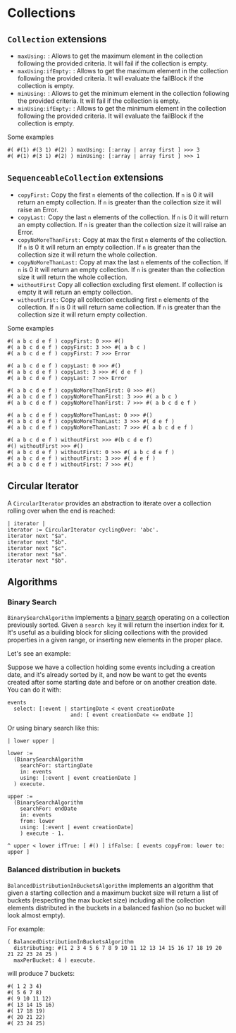 # Collections

## `Collection` extensions

- `maxUsing:` : Allows to get the maximum element in the collection following the provided criteria. It will fail if the collection is empty.
- `maxUsing:ifEmpty:` : Allows to get the maximum element in the collection following the provided criteria. It will evaluate the failBlock if the collection is empty.
- `minUsing:` : Allows to get the minimum element in the collection following the provided criteria. It will fail if the collection is empty.
- `minUsing:ifEmpty:` : Allows to get the minimum element in the collection following the provided criteria. It will evaluate the failBlock if the collection is empty.

Some examples

```smalltalk
#( #(1) #(3 1) #(2) ) maxUsing: [:array | array first ] >>> 3
#( #(1) #(3 1) #(2) ) minUsing: [:array | array first ] >>> 1
```

## `SequenceableCollection` extensions

- `copyFirst:` Copy the first `n` elements of the collection. If `n` is 0 it will return an empty collection. If `n` is greater than the collection size it will raise an Error.
- `copyLast:` Copy the last `n` elements of the collection. If `n` is 0 it will return an empty collection. If `n` is greater than the collection size it will raise an Error.
- `copyNoMoreThanFirst:` Copy at max the first `n` elements of the collection. If `n` is 0 it will return an empty collection. If `n` is greater than the collection size it will return the whole collection.
- `copyNoMoreThanLast:` Copy at max the last `n` elements of the collection. If `n` is 0 it will return an empty collection. If `n` is greater than the collection size it will return the whole collection.
- `withoutFirst` Copy all collection excluding first element. If collection is empty it will return an empty collection.
- `withoutFirst:` Copy all collection excluding first `n` elements of the collection. If `n` is 0 it will return same collection. If `n` is greater than the collection size it will return empty collection.

Some examples

```smalltalk
#( a b c d e f ) copyFirst: 0 >>> #()
#( a b c d e f ) copyFirst: 3 >>> #( a b c )
#( a b c d e f ) copyFirst: 7 >>> Error

#( a b c d e f ) copyLast: 0 >>> #()
#( a b c d e f ) copyLast: 3 >>> #( d e f )
#( a b c d e f ) copyLast: 7 >>> Error

#( a b c d e f ) copyNoMoreThanFirst: 0 >>> #()
#( a b c d e f ) copyNoMoreThanFirst: 3 >>> #( a b c )
#( a b c d e f ) copyNoMoreThanFirst: 7 >>> #( a b c d e f )

#( a b c d e f ) copyNoMoreThanLast: 0 >>> #()
#( a b c d e f ) copyNoMoreThanLast: 3 >>> #( d e f )
#( a b c d e f ) copyNoMoreThanLast: 7 >>> #( a b c d e f )

#( a b c d e f ) withoutFirst >>> #(b c d e f)
#() withoutFirst >>> #()
#( a b c d e f ) withoutFirst: 0 >>> #( a b c d e f )
#( a b c d e f ) withoutFirst: 3 >>> #( d e f )
#( a b c d e f ) withoutFirst: 7 >>> #()

```

## Circular Iterator

A `CircularIterator` provides an abstraction to iterate over a collection rolling over when the end is reached:

```smalltalk
| iterator |
iterator := CircularIterator cyclingOver: 'abc'.
iterator next "$a".
iterator next "$b".
iterator next "$c".
iterator next "$a".
iterator next "$b".
```

## Algorithms

### Binary Search

`BinarySearchAlgorithm` implements a [binary search](https://en.wikipedia.org/wiki/Binary_search_algorithm) operating on a collection previously sorted. Given a `search key` it will return the insertion index for it. It's useful as a building block for slicing collections with the provided properties in a given range, or inserting new elements in the proper place.

Let's see an example:

Suppose we have a collection holding some events including a creation date, and it's already sorted by it, and now be want to get the events created after some starting date and before or on another creation date. You can do it with:

```smalltalk
events
  select: [:event | startingDate < event creationDate  
                    and: [ event creationDate <= endDate ]]
```
Or using binary search like this:

```smalltalk
| lower upper |

lower :=
  (BinarySearchAlgorithm
    searchFor: startingDate
    in: events
    using: [:event | event creationDate ]    
  ) execute.

upper :=
  (BinarySearchAlgorithm
    searchFor: endDate
    in: events
    from: lower
    using: [:event | event creationDate]
    ) execute - 1.

^ upper < lower ifTrue: [ #() ] ifFalse: [ events copyFrom: lower to: upper ]
```

### Balanced distribution in buckets

`BalancedDistributionInBucketsAlgorithm` implements an algorithm that given a starting collection and a maximum bucket size will return a list of buckets (respecting the max bucket size) including all the collection elements distributed in the buckets in a balanced fashion (so no bucket will look almost empty).

For example:

```smalltalk
( BalancedDistributionInBucketsAlgorithm
  distributing: #(1 2 3 4 5 6 7 8 9 10 11 12 13 14 15 16 17 18 19 20 21 22 23 24 25 )
  maxPerBucket: 4 ) execute.
```
will produce 7 buckets:
```
#( 1 2 3 4)
#( 5 6 7 8)
#( 9 10 11 12)
#( 13 14 15 16)
#( 17 18 19)
#( 20 21 22)
#( 23 24 25)
```
